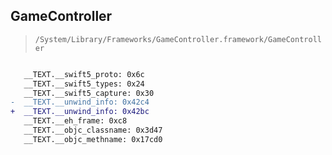 ## GameController

> `/System/Library/Frameworks/GameController.framework/GameController`

```diff

   __TEXT.__swift5_proto: 0x6c
   __TEXT.__swift5_types: 0x24
   __TEXT.__swift5_capture: 0x30
-  __TEXT.__unwind_info: 0x42c4
+  __TEXT.__unwind_info: 0x42bc
   __TEXT.__eh_frame: 0xc8
   __TEXT.__objc_classname: 0x3d47
   __TEXT.__objc_methname: 0x17cd0

```
